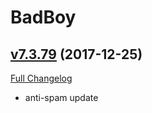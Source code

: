 # BadBoy

## [v7.3.79](https://github.com/funkydude/BadBoy/tree/v7.3.79) (2017-12-25)
[Full Changelog](https://github.com/funkydude/BadBoy/compare/v7.3.78...v7.3.79)

- anti-spam update  
